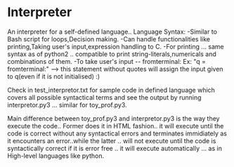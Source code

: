 # Interpreter
An interpreter for a self-defined language..
Language Syntax: 
-Similar to Bash script for loops,Decision making.
-Can handle functionalities like printing,Taking user's input,expression handling to C.
-For printing ... same syntax as of python2 .. compatible to print string-literals,numericals and combinations of them.
-To take user's input -- fromterminal:
Ex: "q = fromterminal:" --> this statement without quotes will assign the input given to q(even if it is not initialised) :) 

Check in test_interpretor.txt for sample code in defined language which covers all possible syntactical terms and see the output by running interpretor.py3 ... similar for toy_prof.py3.

Main difference between toy_prof.py3 and interpretor.py3 is the way they execute the code.. Former does it in HTML fashion.. it will execute until the code is correct without any syntactical errors and terminates immidiately as it encounters an error..while the latter .. will not execute until the code is syntactically correct  if it is error free .. it will execute automatically ... as in High-level languages like python.
